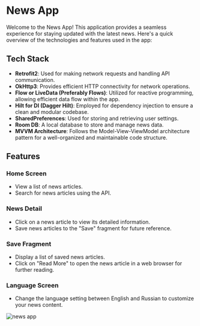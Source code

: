 # News App

Welcome to the News App! This application provides a seamless experience for staying updated with the latest news. Here's a quick overview of the technologies and features used in the app:

## Tech Stack

- **Retrofit2**: Used for making network requests and handling API communication.
- **OkHttp3**: Provides efficient HTTP connectivity for network operations.
- **Flow or LiveData (Preferably Flows)**: Utilized for reactive programming, allowing efficient data flow within the app.
- **Hilt for DI (Dagger Hilt)**: Employed for dependency injection to ensure a clean and modular codebase.
- **SharedPreferences**: Used for storing and retrieving user settings.
- **Room DB**: A local database to store and manage news data.
- **MVVM Architecture**: Follows the Model-View-ViewModel architecture pattern for a well-organized and maintainable code structure.

## Features

### Home Screen

- View a list of news articles.
- Search for news articles using the API.

### News Detail

- Click on a news article to view its detailed information.
- Save news articles to the "Save" fragment for future reference.

### Save Fragment

- Display a list of saved news articles.
- Click on "Read More" to open the news article in a web browser for further reading.

### Language Screen

- Change the language setting between English and Russian to customize your news content.


![news app](https://github.com/aytachuseynli/News_Explorer/assets/64212177/499b638b-3e98-451a-8e32-11c8150fd1ea)

